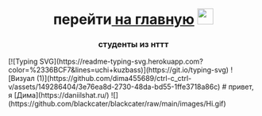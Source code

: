 <h1 align="center">перейти<a href="https://dima455689.github.io/ctrl-c_ctrl-v//" target="_blank"> на главную</a> 
<img src="https://dima455689.github.io/ctrl-c_ctrl-v/" height="32"/></h1>
<h3 align="center">студенты из нттт</h3>
 <!---Пример кода-->
[![Typing SVG](https://readme-typing-svg.herokuapp.com?color=%2336BCF7&lines=uchi+kuzbass)](https://git.io/typing-svg)
![Визуал (1)](https://github.com/dima455689/ctrl-c_ctrl-v/assets/149286404/3e76ea8d-2730-48da-bd55-1ffe3718a86c)
# привет, я [Дима](https://daniilshat.ru/) ![](https://github.com/blackcater/blackcater/raw/main/images/Hi.gif) 


